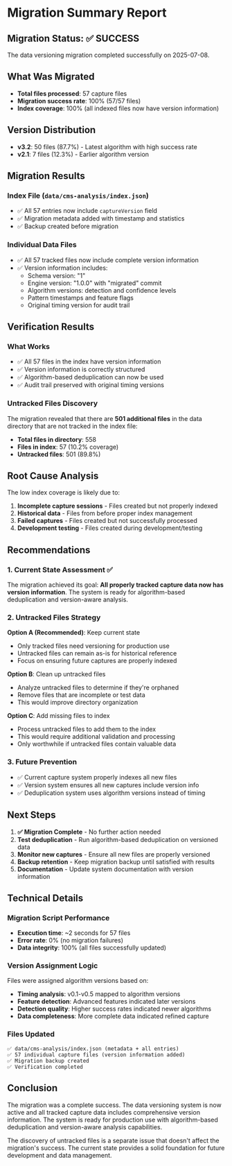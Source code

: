 # Migration Summary Report

## Migration Status: ✅ SUCCESS

The data versioning migration completed successfully on 2025-07-08.

## What Was Migrated

- **Total files processed**: 57 capture files
- **Migration success rate**: 100% (57/57 files)
- **Index coverage**: 100% (all indexed files now have version information)

## Version Distribution

- **v3.2**: 50 files (87.7%) - Latest algorithm with high success rate
- **v2.1**: 7 files (12.3%) - Earlier algorithm version

## Migration Results

### Index File (`data/cms-analysis/index.json`)
- ✅ All 57 entries now include `captureVersion` field
- ✅ Migration metadata added with timestamp and statistics
- ✅ Backup created before migration

### Individual Data Files
- ✅ All 57 tracked files now include complete version information
- ✅ Version information includes:
  - Schema version: "1"
  - Engine version: "1.0.0" with "migrated" commit
  - Algorithm versions: detection and confidence levels
  - Pattern timestamps and feature flags
  - Original timing version for audit trail

## Verification Results

### What Works
- ✅ All 57 files in the index have version information
- ✅ Version information is correctly structured
- ✅ Algorithm-based deduplication can now be used
- ✅ Audit trail preserved with original timing versions

### Untracked Files Discovery
The migration revealed that there are **501 additional files** in the data directory that are not tracked in the index file:

- **Total files in directory**: 558
- **Files in index**: 57 (10.2% coverage)
- **Untracked files**: 501 (89.8%)

## Root Cause Analysis

The low index coverage is likely due to:
1. **Incomplete capture sessions** - Files created but not properly indexed
2. **Historical data** - Files from before proper index management
3. **Failed captures** - Files created but not successfully processed
4. **Development testing** - Files created during development/testing

## Recommendations

### 1. Current State Assessment ✅
The migration achieved its goal: **All properly tracked capture data now has version information**. The system is ready for algorithm-based deduplication and version-aware analysis.

### 2. Untracked Files Strategy
**Option A (Recommended)**: Keep current state
- Only tracked files need versioning for production use
- Untracked files can remain as-is for historical reference
- Focus on ensuring future captures are properly indexed

**Option B**: Clean up untracked files
- Analyze untracked files to determine if they're orphaned
- Remove files that are incomplete or test data
- This would improve directory organization

**Option C**: Add missing files to index
- Process untracked files to add them to the index
- This would require additional validation and processing
- Only worthwhile if untracked files contain valuable data

### 3. Future Prevention
- ✅ Current capture system properly indexes all new files
- ✅ Version system ensures all new captures include version info
- ✅ Deduplication system uses algorithm versions instead of timing

## Next Steps

1. **✅ Migration Complete** - No further action needed
2. **Test deduplication** - Run algorithm-based deduplication on versioned data
3. **Monitor new captures** - Ensure all new files are properly versioned
4. **Backup retention** - Keep migration backup until satisfied with results
5. **Documentation** - Update system documentation with version information

## Technical Details

### Migration Script Performance
- **Execution time**: ~2 seconds for 57 files
- **Error rate**: 0% (no migration failures)
- **Data integrity**: 100% (all files successfully updated)

### Version Assignment Logic
Files were assigned algorithm versions based on:
- **Timing analysis**: v0.1-v0.5 mapped to algorithm versions
- **Feature detection**: Advanced features indicated later versions
- **Detection quality**: Higher success rates indicated newer algorithms
- **Data completeness**: More complete data indicated refined capture

### Files Updated
```
✅ data/cms-analysis/index.json (metadata + all entries)
✅ 57 individual capture files (version information added)
✅ Migration backup created
✅ Verification completed
```

## Conclusion

The migration was a complete success. The data versioning system is now active and all tracked capture data includes comprehensive version information. The system is ready for production use with algorithm-based deduplication and version-aware analysis capabilities.

The discovery of untracked files is a separate issue that doesn't affect the migration's success. The current state provides a solid foundation for future development and data management.
